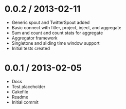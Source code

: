0.0.2 / 2013-02-11
==================

  * Generic spout and TwitterSpout added
  * Basic connect with fitler, project, inject, and aggregate
  * Sum and count and count stats for aggregate
  * Aggregator framework
  * Singletone and sliding time window support
  * Initial tests created



0.0.1 / 2013-02-05
==================

  * Docs
  * Test placeholder
  * Cakefile
  * Readme
  * Initial commit